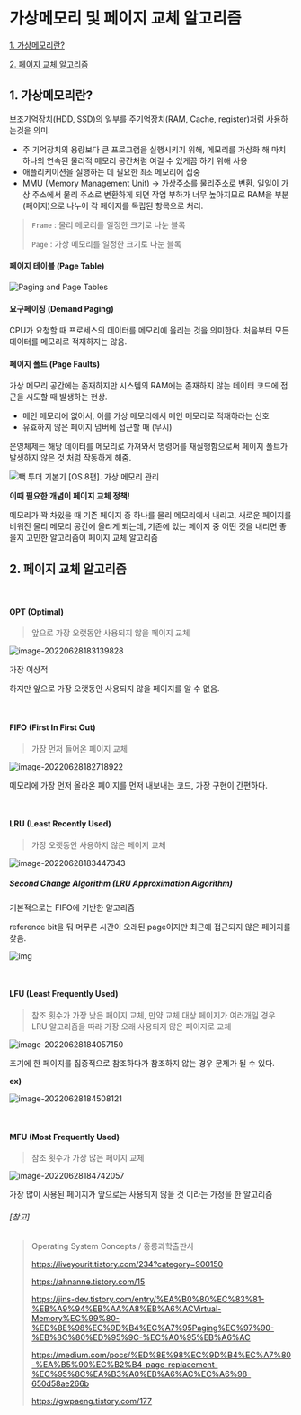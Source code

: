 # 가상메모리 및 페이지 교체 알고리즘



[1. 가상메모리란?](#1.-가상메모리란?)

[2. 페이지 교체 알고리즘](#2.-페이지-교체-알고리즘)



## 1. 가상메모리란?

보조기억장치(HDD, SSD)의 일부를 주기억장치(RAM, Cache, register)처럼 사용하는것을 의미.

- 주 기억장치의 용량보다 큰 프로그램을 실행시키기 위해, 메모리를 가상화 해 마치 하나의 연속된 물리적 메모리 공간처럼 여길 수 있게끔 하기 위해 사용
- 애플리케이션을 실행하는 데 필요한 `최소` 메모리에 집중
- MMU (Memory Management Unit) -> 가상주소를 물리주소로 변환. 일일이 가상 주소에서 물리 주소로 변환하게 되면 작업 부하가 너무 높아지므로 RAM을 부분(페이지)으로 나누어 각 페이지를 독립된 항목으로 처리.

> `Frame` : 물리 메모리를 일정한 크기로 나눈 블록
>
> `Page` : 가상 메모리를 일정한 크기로 나눈 블록



#### 페이지 테이블 (Page Table)

![Paging and Page Tables](https://images.velog.io/images/jieuni/post/4c3139a6-7c2e-4e96-8c19-7122abd5d0c0/image.png)

#### 요구페이징 (Demand Paging)

CPU가 요청할 때 프로세스의 데이터를 메모리에 올리는 것을 의미한다. 처음부터 모든 데이터를 메모리로 적재하지는 않음.



#### 페이지 폴트 (Page Faults)

가상 메모리 공간에는 존재하지만 시스템의 RAM에는 존재하지 않는 데이터 코드에 접근을 시도할 때 발생하는 현상.

- 메인 메모리에 없어서, 이를 가상 메모리에서 메인 메모리로 적재하라는 신호
- 유효하지 않은 페이지 넘버에 접근할 때 (무시)

운영체제는 해당 데이터를 메모리로 가져와서 명령어를 재실행함으로써 페이지 폴트가 발생하지 않은 것 처럼 작동하게 해줌.

![빽 투더 기본기 [OS 8편]. 가상 메모리 관리](https://blog.kakaocdn.net/dn/3MDND/btqzkQXWwnT/HnW1LS7RrayvpvoWqjslDK/img.png)



**이때 필요한 개념이 페이지 교체 정책!** 

메모리가 꽉 차있을 때 기존 페이지 중 하나를 물리 메모리에서 내리고, 새로운 페이지를 비워진 물리 메모리 공간에 올리게 되는데, 기존에 있는 페이지 중 어떤 것을 내리면 좋을지 고민한 알고리즘이 페이지 교체 알고리즘



## 2. 페이지 교체 알고리즘

<br>

#### OPT (Optimal)

> 앞으로 가장 오랫동안 사용되지 않을 페이지 교체

![image-20220628183139828](https://user-images.githubusercontent.com/55776650/184129355-8a6e8a4c-0b34-4daf-a900-68ef6bab4623.png)

가장 이상적

하지만 앞으로 가장 오랫동안 사용되지 않을 페이지를 알 수 없음.

<br>

#### FIFO (First In First Out)

> 가장 먼저 들어온 페이지 교체

![image-20220628182718922](https://user-images.githubusercontent.com/55776650/184129198-56ee5678-f982-49a7-afbc-f1b1ac6a3032.png)

메모리에 가장 먼저 올라온 페이지를 먼저 내보내는 코드, 가장 구현이 간편하다.

<br>

#### LRU (Least Recently Used)

> 가장 오랫동안 사용하지 않은 페이지 교체

![image-20220628183447343](https://user-images.githubusercontent.com/55776650/184129511-b83121fe-e82e-451b-bf2c-678d37fd028b.png)

##### Second Change Algorithm (LRU Approximation Algorithm)

기본적으로는 FIFO에 기반한 알고리즘 

reference bit을 둬 머무른 시간이 오래된 page이지만 최근에 접근되지 않은 페이지를 찾음.

![img](https://blog.kakaocdn.net/dn/bn2zJ6/btqKxmEm0h3/T6J6j7rOCTPkkCJWIQ3wMK/img.png)

<br>

#### LFU (Least Frequently Used)

> 참조 횟수가 가장 낮은 페이지 교체, 만약 교체 대상 페이지가 여러개일 경우 LRU 알고리즘을 따라 가장 오래 사용되지 않은 페이지로 교체

![image-20220628184057150](https://user-images.githubusercontent.com/55776650/184129581-44372fc8-d671-4432-b7e9-631580779b0c.png)

초기에 한 페이지를 집중적으로 참조하다가 참조하지 않는 경우 문제가 될 수 있다.

**ex)** 

![image-20220628184508121](https://user-images.githubusercontent.com/55776650/184129652-186fec52-de57-4355-8a89-abb44c09636c.png)

<br>

#### MFU (Most Frequently Used)

> 참조 횟수가 가장 많은 페이지 교체

![image-20220628184742057](https://user-images.githubusercontent.com/55776650/184129750-43b5a5ae-11f9-4de5-aa57-bf0752743c25.png)



가장 많이 사용된 페이지가 앞으로는 사용되지 않을 것 이라는 가정을 한 알고리즘









###### [참고]

>Operating System Concepts / 홍릉과학출판사
>
>https://liveyourit.tistory.com/234?category=900150
>
>https://ahnanne.tistory.com/15
>
>https://jins-dev.tistory.com/entry/%EA%B0%80%EC%83%81-%EB%A9%94%EB%AA%A8%EB%A6%ACVirtual-Memory%EC%99%80-%ED%8E%98%EC%9D%B4%EC%A7%95Paging%EC%97%90-%EB%8C%80%ED%95%9C-%EC%A0%95%EB%A6%AC
>
>https://medium.com/pocs/%ED%8E%98%EC%9D%B4%EC%A7%80-%EA%B5%90%EC%B2%B4-page-replacement-%EC%95%8C%EA%B3%A0%EB%A6%AC%EC%A6%98-650d58ae266b
>
>https://gwpaeng.tistory.com/177
